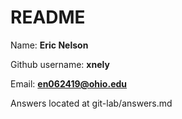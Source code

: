 # README

Name: **Eric Nelson**

Github username: **xnely**

Email: **en062419@ohio.edu**

Answers located at git-lab/answers.md
